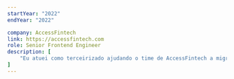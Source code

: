 ```yaml
---
startYear: "2022"
endYear: "2022"

company: AccessFintech
link: https://accessfintech.com
role: Senior Frontend Engineer
description: [
    "Eu atuei como terceirizado ajudando o time de AccessFintech a migrar as funcionalidades principais para uma nova base de código, garantindo a correção de bugs e a implementação de testes unitários e end-to-end durante o processo.",
]
---
```

